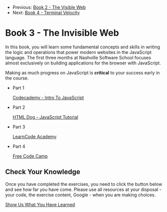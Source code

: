 <nav>
    <ul class="list list--books">
        <li class="left">
            <span>Previous:</span> <a href="../book-2-the-visible-web">Book 2 - The Visible Web</a>
        </li>
        <li class="right">
            <span>Next:</span> <a href="../book-4-terminal-velocity">Book 4 - Terminal Velocity</a>
        </li>
    </ul>
</nav>


# Book 3 - The Invisible Web

In this book, you will learn some fundamental concepts and skills in writing the logic and operations that power modern websites in the JavaScript language. The first three months at Nashville Software School focuses almost exclusively on building applications for the browser with JavaScript.

Making as much progress on JavaScript is **critical** to your success early in the course.

<ul class="list list--doubleItems">
    <li class="listItem listItem--doubleItems">
        <p class="listItem__header">Part 1</p>
        <a href="./chapters/JS_CODECADEMY.html">Codecademy - Intro To JavaScript</a>
    </li>
    <li class="listItem listItem--doubleItems">
        <p class="listItem__header">Part 2</p>
        <a href="./chapters/JS_DOG.html">HTML Dog - JavaScript Tutorial</a>
    </li>
</ul>

<ul class="list list--doubleItems">
    <li class="listItem listItem--doubleItems">
        <p class="listItem__header">Part 3</p>
        <a href="./chapters/JS_LEARNCODE.html">LearnCode Academy</a>
    </li>
    <li class="listItem listItem--doubleItems">
        <p class="listItem__header">Part 4</p>
        <a href="./chapters/JS_FREECODECAMP.html">Free Code Camp</a>
    </li>
</ul>

## Check Your Knowledge

Once you have completed the exercises, you need to click the button below and see how far you have come. Please use all resources at your disposal - your code, the exercise content, Google - when you are making choices.

<div class="assessment">
    <a
        class="button yellow"
        href="https://docs.google.com/forms/d/e/1FAIpQLSciTusu81NaXYEgjoBNvbjIkO2lQ2U3MGp70SN9p7FgInmmGA/viewform?usp=sf_link"
        target="_blank">Show Us What You Have Learned</a>
<div>